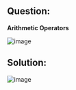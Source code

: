 ## Question:**Arithmetic Operators**![image](https://user-images.githubusercontent.com/96613300/162221058-70b71945-22a1-4e41-ab7f-b9351022446b.png)## Solution:![image](https://user-images.githubusercontent.com/96613300/162222072-5278beef-d3de-4a52-a497-14da428b8570.png)